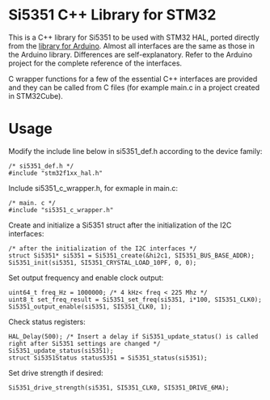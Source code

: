 # Si5351 C++ Library for STM32
This is a C++ library for Si5351 to be used with STM32 HAL, ported directly from the [library for Arduino](https://github.com/etherkit/Si5351Arduino). Almost all interfaces are the same as those in the Arduino library. Differences are self-explanatory. Refer to the Arduino project for the complete reference of the interfaces.

C wrapper functions for a few of the essential C++ interfaces are provided and they can be called from C files (for example main.c in a project created in STM32Cube).
# Usage
Modify the include line below in si5351_def.h according to the device family:
```
/* si5351_def.h */
#include "stm32f1xx_hal.h"
```
Include si5351_c_wrapper.h, for exmaple in main.c:
```
/* main. c */
#include "si5351_c_wrapper.h"
```
Create and initialize a Si5351 struct after the initialization of the I2C interfaces:
```
/* after the initialization of the I2C interfaces */
struct Si5351* si5351 = Si5351_create(&hi2c1, SI5351_BUS_BASE_ADDR);
Si5351_init(si5351, SI5351_CRYSTAL_LOAD_10PF, 0, 0);
```
Set output frequency and enable clock output:
```
uint64_t freq_Hz = 1000000; /* 4 kHz< freq < 225 Mhz */
uint8_t set_freq_result = Si5351_set_freq(si5351, i*100, SI5351_CLK0);
Si5351_output_enable(si5351, SI5351_CLK0, 1);
```
Check status registers:
```
HAL_Delay(500); /* Insert a delay if Si5351_update_status() is called right after Si5351 settings are changed */
Si5351_update_status(si5351);
struct Si5351Status status5351 = Si5351_status(si5351);
```
Set drive strength if desired:

```
Si5351_drive_strength(si5351, SI5351_CLK0, SI5351_DRIVE_6MA);
```
